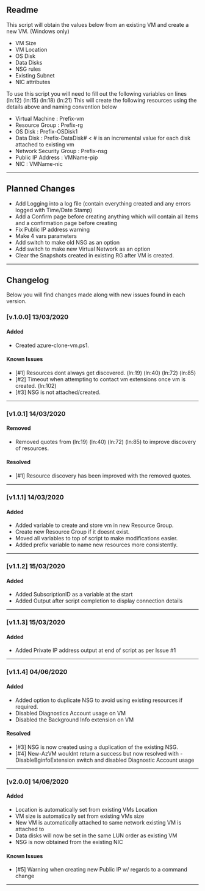 ## Readme
This script will obtain the values below from an existing VM and create a new VM. (Windows only)
- VM Size
- VM Location
- OS Disk
- Data Disks
- NSG rules
- Existing Subnet
- NIC attributes

To use this script you will need to fill out the following variables on lines (ln:12) (ln:15) (ln:18) (ln:21)
This will create the following resources using the details above and naming convention below
- Virtual Machine         : Prefix-vm
- Resource Group          : Prefix-rg
- OS Disk                 : Prefix-OSDisk1
- Data Disk               : Prefix-DataDisk# < # is an incremental value for each disk attached to existing vm
- Network Security Group  : Prefix-nsg
- Public IP Address       : VMName-pip
- NIC                     : VMName-nic

---

## Planned Changes
- Add Logging into a log file (contain everything created and any errors logged with Time/Date Stamp)
- Add a Confirm page before creating anything which will contain all items and a confirmation page before creating
- Fix Public IP address warning
- Make 4 vars parameters
- Add switch to make old NSG as an option
- Add switch to make new Virtual Network as an option
- Clear the Snapshots created in existing RG after VM is created.

---

## Changelog
Below you will find changes made along with new issues found in each version.

### [v.1.0.0] 13/03/2020
#### Added
- Created azure-clone-vm.ps1.

#### Known Issues
- [#1] Resources dont always get discovered. (ln:19) (ln:40) (ln:72) (ln:85)
- [#2] Timeout when attempting to contact vm extensions once vm is created. (ln:102)
- [#3] NSG is not attached/created.

---

### [v1.0.1] 14/03/2020
#### Removed
- Removed quotes from (ln:19) (ln:40) (ln:72) (ln:85) to improve discovery of resources.

#### Resolved
- [#1] Resource discovery has been improved with the removed quotes.

---

### [v1.1.1] 14/03/2020
#### Added
- Added variable to create and store vm in new Resource Group.
- Create new Resource Group if it doesnt exist.
- Moved all variables to top of script to make modifications easier.
- Added prefix variable to name new resources more consistently.

---

### [v1.1.2] 15/03/2020
#### Added
- Added SubscriptionID as a variable at the start
- Added Output after script completion to display connection details

---

### [v1.1.3] 15/03/2020
#### Added
- Added Private IP address output at end of script as per Issue #1

---

### [v1.1.4] 04/06/2020
#### Added
- Added option to duplicate NSG to avoid using existing resources if required.
- Disabled Diagnostics Account usage on VM
- Disabled the Background Info extension on VM

#### Resolved
- [#3] NSG is now created using a duplication of the existing NSG.
- [#4] New-AzVM wouldnt return a success but now resolved with -DisableBginfoExtension switch and disabled Diagnostic Account usage

---

### [v2.0.0] 14/06/2020
#### Added
- Location is automatically set from existing VMs Location
- VM size is automatically set from existing VMs size
- New VM is automatically attached to same network existing VM is attached to
- Data disks will now be set in the same LUN order as existing VM
- NSG is now obtained from the existing NIC

#### Known Issues
- [#5] Warning when creating new Public IP w/ regards to a command change

---